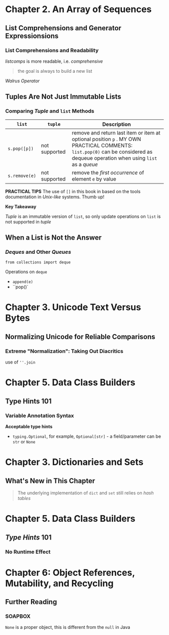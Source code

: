 # Chapter 2. An Array of Sequences
## List Comprehensions and Generator Expressionsions
### List Comprehensions and Readability

*listcomps* is more readable, i.e. *comprehensive*

> the goal is always to build a new list

*Walrus Operator*

## Tuples Are Not Just Immutable Lists
### Comparing *Tuple* and `list` Methods
 `list`       | `tuple`         | Description
--------------|-----------------|-------------------------------------------------------------------------------------------------------------------------------------------------------------------------------
`s.pop([p])`  | not supported   | remove and return last item or item at optional position `p` . MY OWN PRACTICAL COMMENTS: `list.pop(0)` can be considered as dequeue operation when using `list` as a *queue*
`s.remove(e)` | not supported   | remove the *first occurrence* of element `e` by value

**PRACTICAL TIPS**
The use of `[]` in this book in based on the tools documentation in *Unix-like* systems. Thumb up!





**Key Takeaway**

*Tuple* is an immutable version of `list`, so only update operations on `list` is not supported in *tuple*

## When a List is Not the Answer
### *Deques* and Other *Queues*
`from collections import deque`

Operations on `deque`

* `append(e)`
* ``pop()`

# Chapter 3. Unicode Text Versus Bytes
## Normalizing Unicode for Reliable Comparisons
### Extreme "Normalization": Taking Out Diacritics
use of `''.join`
# Chapter 5. Data Class Builders
## Type Hints 101
### Variable Annotation Syntax

**Acceptable type hints**

* `typing.Optional`, for example, `Optional[str]` - a field/parameter can be `str` or `None`

# Chapter 3. Dictionaries and Sets
## What's New in This Chapter
> The underlying implementation of `dict` and `set` still relies on *hash tables*

# Chapter 5. Data Class Builders
## *Type Hints* 101
### No Runtime Effect


# Chapter 6: Object References, Mutability, and Recycling
## Further Reading
### SOAPBOX
`None` is a proper object, this is different from the `null` in Java
